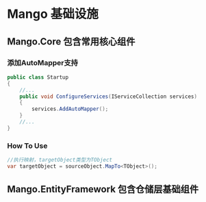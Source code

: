 # Mango 基础设施

## Mango.Core 包含常用核心组件

### 添加AutoMapper支持

```csharp
public class Startup
{
    //...
    public void ConfigureServices(IServiceCollection services)
    {
        services.AddAutoMapper();
    }
    //...
}
```

### How To Use

```csharp
//执行映射，targetObject类型为TObject
var targetObject = sourceObject.MapTo<TObject>();
```

## Mango.EntityFramework 包含仓储层基础组件
